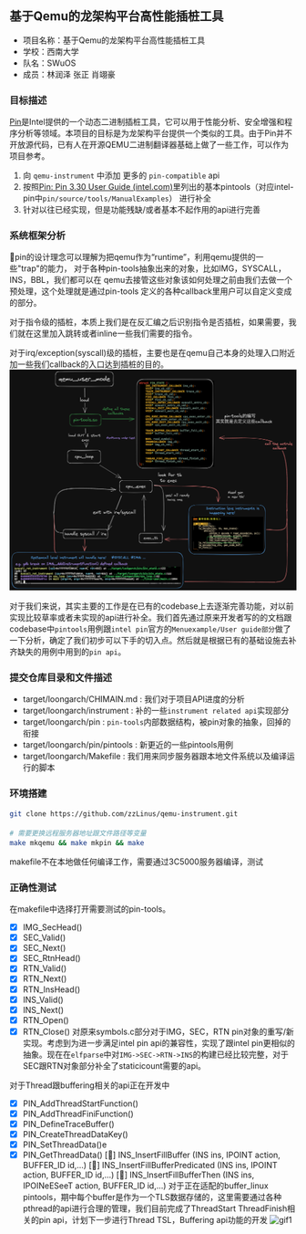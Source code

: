 ## 基于Qemu的龙架构平台高性能插桩工具

- 项目名称：基于Qemu的龙架构平台高性能插桩工具
- 学校：西南大学
- 队名：SWuOS
- 成员：林润泽 张正 肖翊豪

### 目标描述

[Pin](https://www.intel.com/content/www/us/en/developer/articles/tool/pin-a-dynamic-binary-instrumentation-tool.html)是Intel提供的一个动态二进制插桩工具，它可以用于性能分析、安全增强和程序分析等领域。本项目的目标是为龙架构平台提供一个类似的工具。由于Pin并不开放源代码，已有人在开源QEMU二进制翻译器基础上做了一些工作，可以作为项目参考。

1. 向 `qemu-instrument` 中添加 更多的 `pin-compatible` api
2. 按照[Pin: Pin 3.30 User Guide (intel.com)](https://software.intel.com/sites/landingpage/pintool/docs/98830/Pin/doc/html/index.html)里列出的基本pintools（对应intel-pin中`pin/source/tools/ManualExamples`） 进行补全
3. 针对以往已经实现，但是功能残缺/或者基本不起作用的api进行完善

### 系统框架分析

🐲pin的设计理念可以理解为把qemu作为“runtime”，利用qemu提供的一些"trap"的能力，
对于各种pin-tools抽象出来的对象，比如IMG，SYSCALL，INS，BBL，我们都可以在
qemu去接管这些对象该如何处理之前由我们去做一个预处理，这个处理就是通过pin-tools
定义的各种callback里用户可以自定义变成的部分。

对于指令级的插桩，本质上我们是在反汇编之后识别指令是否插桩，如果需要，我们就在这里加入跳转或者inline一些我们需要的指令。

对于irq/exception(syscall)级的插桩，主要也是在qemu自己本身的处理入口附近加一些我们callback的入口达到插桩的目的。
![draw](draw.png)

对于我们来说，其实主要的工作是在已有的codebase上去逐渐完善功能，对以前实现比较草率或者未实现的api进行补全。我们首先通过原来开发者写的的文档跟codebase中`pintools`用例跟`intel pin`官方的`Menuexample/User guide部分`做了一下分析，确定了我们初步可以下手的切入点。然后就是根据已有的基础设施去补齐缺失的用例中用到的`pin api`。
### 提交仓库目录和文件描述
- target/loongarch/CHIMAIN.md   : 我们对于项目API进度的分析
- target/loongarch/instrument   : 补的一些`instrument related api`实现部分
- target/loongarch/pin          : `pin-tools`内部数据结构，被pin对象的抽象，回掉的衔接
- target/loongarch/pin/pintools : 新更近的一些pintools用例
- target/loongarch/Makefile     : 我们用来同步服务器跟本地文件系统以及编译运行的脚本
### 环境搭建
```bash
git clone https://github.com/zzLinus/qemu-instrument.git

# 需要更换远程服务器地址跟文件路径等变量
make mkqemu && make mkpin && make
```
makefile不在本地做任何编译工作，需要通过3C5000服务器编译，测试

### 正确性测试
在makefile中选择打开需要测试的pin-tools。

- [x] IMG_SecHead()
- [x] SEC_Valid()
- [x] SEC_Next()
- [x] SEC_RtnHead()
- [x] RTN_Valid()
- [x] RTN_Next()
- [x] RTN_InsHead()
- [x] INS_Valid()
- [x] INS_Next()
- [x] RTN_Open()
- [x] RTN_Close()
对原来symbols.c部分对于IMG，SEC，RTN pin对象的重写/新实现。考虑到为进一步满足intel pin api的兼容性，实现了跟intel pin更相似的抽象。现在在`elfparse`中对`IMG->SEC->RTN->INS`的构建已经比较完整，对于SEC跟RTN对象部分补全了staticicount需要的api。

对于Thread跟buffering相关的api正在开发中
- [x] PIN_AddThreadStartFunction()
- [x] PIN_AddThreadFiniFunction()
- [x] PIN_DefineTraceBuffer()
- [x] PIN_CreateThreadDataKey()
- [x] PIN_SetThreadData()e
- [x] PIN_GetThreadData()
[🔧] INS_InsertFillBuffer (INS ins, IPOINT action, BUFFER_ID id,...)
[🔧] INS_InsertFillBufferPredicated (INS ins, IPOINT action, BUFFER_ID id,...)
[🔧] INS_InsertFillBufferThen (INS ins, IPOINeESeeT action, BUFFER_ID id,...)
对于正在适配的buffer_linux pintools，期中每个buffer是作为一个TLS数据存储的，这里需要通过各种pthread的api进行合理的管理，我们目前完成了ThreadStart ThreadFinish相关的pin api，计划下一步进行Thread TSL，Buffering api功能的开发
![gif1](oscomp2024.gif)
